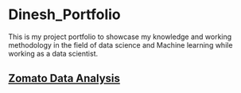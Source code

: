 # Dinesh_Portfolio
This is my project portfolio to showcase my knowledge and working methodology in the field of data science and Machine learning while working as a data scientist.

[Zomato Data Analysis](https://github.com/Dinesh433/Zomato_EDA)
---

